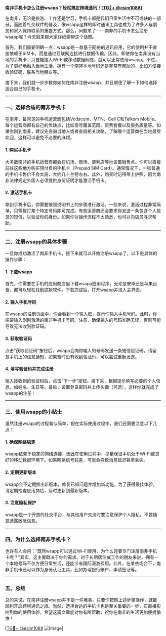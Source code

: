 **南非手机卡怎么注册wsapp？轻松搞定跨境通讯！[[TG💪+ @esim1088](https://t.me/s/esim1088)]**

在南非，无论是旅游、工作还是学习，手机卡都是我们日常生活中不可或缺的一部分。而随着社交软件的普及，像wsapp这样的即时通讯工具也成为了许多人与朋友和家人保持联系的重要方式。那么，问题来了——南非的手机卡怎么注册wsapp呢？今天就来跟大家详细聊聊这个话题。

首先，我们需要明确一点：wsapp是一款基于网络的通讯应用，它的使用并不直接依赖于SIM卡，而是通过互联网连接进行数据传输。因此，即使你在南非没有当地的手机卡，只要能接入Wi-Fi或移动数据网络，就可以正常使用wsapp。不过，为了更好地融入当地生活，拥有一个南非本地号码还是非常有帮助的，比如方便接收验证码、联系当地朋友等。

接下来，我们就一步步教你如何在南非注册wsapp，并且顺便了解一下如何选择适合自己的手机卡。

---

### **一、选择合适的南非手机卡**
在南非，最常见的手机运营商包括Vodacom、MTN、Cell C和Telkom Mobile。每个运营商都有自己的优缺点，比如信号覆盖范围、资费套餐以及服务质量等。如果你刚到南非，建议先咨询当地人或者查阅相关攻略，了解哪个运营商在当地最受欢迎，这样可以避免不必要的麻烦。

#### **1. 购买手机卡**
大多数南非的手机运营商都会在机场、商场、便利店等地设置销售点。你可以直接前往这些地方购买预付费的手机卡（Prepaid SIM Card）。通常情况下，一张普通的手机卡售价不会太高，大约几十兰特左右。此外，购买时记得带上护照，因为南非法律规定外国人必须提供身份证明才能激活手机卡。

#### **2. 激活手机卡**
拿到手机卡后，你需要按照说明书上的步骤进行激活。一般来说，激活过程非常简单，只需拨打某个特定号码即可完成。有些运营商还会要求你发送一条包含个人信息的短信，以验证你的身份。如果你对操作流程不太熟悉，也可以向店员寻求帮助。

---

### **二、注册wsapp的具体步骤**
一旦你成功激活了南非手机卡，接下来就可以开始注册wsapp了。以下是具体的操作步骤：

#### **1. 下载wsapp**
首先，你需要在手机的应用商店里下载wsapp应用程序。无论是安卓还是苹果设备，都可以轻松找到这款软件。下载完成后，打开wsapp并进入主界面。

#### **2. 输入手机号码**
在wsapp的注册页面中，你会看到一个输入框，提示你输入手机号码。此时，你需要输入刚刚激活的南非手机卡号码。注意，确保输入的号码准确无误，否则可能导致无法收到验证码。

#### **3. 获取验证码**
点击“获取验证码”按钮后，wsapp会向你输入的号码发送一条短信验证码。请留意手机上的信息通知，如果暂时没有收到验证码，可以尝试重新发送。

#### **4. 填写验证码并完成注册**
输入接收到的验证码后，点击“下一步”按钮。接下来，根据提示填写必要的个人信息，如姓名、生日等。最后，设置登录密码并上传头像（可选），这样你就完成了wsapp的注册！

---

### **三、使用wsapp的小贴士**
虽然注册wsapp的过程看似简单，但在实际使用过程中，我们还需要注意以下几点：

#### **1. 确保网络稳定**
wsapp依赖于稳定的网络连接，因此在使用过程中，尽量保证手机处于Wi-Fi或良好的移动数据环境下。如果网络信号较差，可能会导致消息延迟甚至丢失。

#### **2. 定期更新版本**
wsapp会不定期推出新版本，修复已知问题并增加新功能。为了获得最佳体验，请定期检查应用商店，及时更新到最新版本。

#### **3. 注意隐私保护**
wsapp是一个开放的社交平台，与其他用户交流时要注意保护个人隐私，不要随意透露敏感信息。

---

### **四、为什么选择南非手机卡？**
也许有人会问：“既然wsapp可以通过Wi-Fi使用，为什么还要专门注册南非手机卡呢？”其实，这主要取决于你的需求。对于长期居住或工作的朋友来说，拥有一个本地号码不仅方便日常生活，还能节省国际漫游费用。此外，在某些场合下，南非手机卡还可以作为身份认证工具，比如办理银行账户、申请签证等。

---

### **五、总结**
总的来说，在南非注册wsapp并不是一件难事，只要你按照上述步骤操作，就能顺利开启跨境通讯之旅。当然，选择合适的手机卡也是至关重要的一步，它直接影响到你的使用体验。希望这篇文章能对你有所帮助，祝你在南非的生活更加便捷愉快！

[[TG💪+ @esim1088](https://t.me/s/esim1088) ![Image](https://i.postimg.cc/4NQfJmqS/Snipaste-2025-05-13-00-14-12.png)]